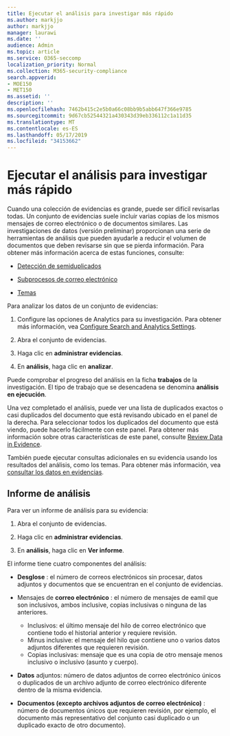 ```yaml
---
title: Ejecutar el análisis para investigar más rápido
ms.author: markjjo
author: markjjo
manager: laurawi
ms.date: ''
audience: Admin
ms.topic: article
ms.service: O365-seccomp
localization_priority: Normal
ms.collection: M365-security-compliance
search.appverid:
- MOE150
- MET150
ms.assetid: ''
description: ''
ms.openlocfilehash: 7462b415c2e5b0a66c08bb9b5abb647f366e9785
ms.sourcegitcommit: 9d67cb52544321a430343d39eb336112c1a11d35
ms.translationtype: MT
ms.contentlocale: es-ES
ms.lasthandoff: 05/17/2019
ms.locfileid: "34153662"
---
```

# <a name="run-analytics-to-investigate-faster"></a>Ejecutar el análisis para investigar más rápido

Cuando una colección de evidencias es grande, puede ser difícil revisarlas todas. Un conjunto de evidencias suele incluir varias copias de los mismos mensajes de correo electrónico o de documentos similares. Las investigaciones de datos (versión preliminar) proporcionan una serie de herramientas de análisis que pueden ayudarle a reducir el volumen de documentos que deben revisarse sin que se pierda información. Para obtener más información acerca de estas funciones, consulte:

- [Detección de semiduplicados](near-duplicates.md)

- [Subprocesos de correo electrónico](email-threading.md)

- [Temas](themes.md)

Para analizar los datos de un conjunto de evidencias:

1. Configure las opciones de Analytics para su investigación. Para obtener más información, vea [Configure Search and Analytics Settings](configure-search-analytics-settings.md).

2. Abra el conjunto de evidencias.

3. Haga clic en **administrar evidencias**.

4. En **análisis**, haga clic en **analizar**.

Puede comprobar el progreso del análisis en la ficha **trabajos** de la investigación. El tipo de trabajo que se desencadena se denomina **análisis en ejecución**.

 Una vez completado el análisis, puede ver una lista de duplicados exactos o casi duplicados del documento que está revisando ubicado en el panel de la derecha. Para seleccionar todos los duplicados del documento que está viendo, puede hacerlo fácilmente con este panel. Para obtener más información sobre otras características de este panel, consulte [Review Data in Evidence](review-data-in-evidence.md). 

También puede ejecutar consultas adicionales en su evidencia usando los resultados del análisis, como los temas. Para obtener más información, vea [consultar los datos en evidencias](evidence-query.md).

## <a name="analytics-report"></a>Informe de análisis

Para ver un informe de análisis para su evidencia:

1. Abra el conjunto de evidencias.

2. Haga clic en **administrar evidencias**.

3. En **análisis**, haga clic en **Ver informe**.

El informe tiene cuatro componentes del análisis:

- **Desglose** : el número de correos electrónicos sin procesar, datos adjuntos y documentos que se encuentran en el conjunto de evidencias.

- Mensajes de **correo electrónico** : el número de mensajes de eamil que son inclusivos, ambos inclusive, copias inclusivas o ninguna de las anteriores.
   - Inclusivos: el último mensaje del hilo de correo electrónico que contiene todo el historial anterior y requiere revisión.
   - Minus inclusive: el mensaje del hilo que contiene uno o varios datos adjuntos diferentes que requieren revisión.
   - Copias inclusivas: mensaje que es una copia de otro mensaje menos inclusivo o inclusivo (asunto y cuerpo).

- **Datos** adjuntos: número de datos adjuntos de correo electrónico únicos o duplicados de un archivo adjunto de correo electrónico diferente dentro de la misma evidencia.

- **Documentos (excepto archivos adjuntos de correo electrónico)** : número de documentos únicos que requieren revisión, por ejemplo, el documento más representativo del conjunto casi duplicado o un duplicado exacto de otro documento).